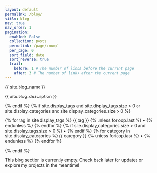 ```yaml
---
layout: default
permalink: /blog/
title: blog
nav: true
nav_order: 1
pagination:
  enabled: False
  collection: posts
  permalink: /page/:num/
  per_page: 0
  sort_field: date
  sort_reverse: true
  trail:
    before: 1 # The number of links before the current page
    after: 3 # The number of links after the current page
---
```


{{ site.blog_name }}

{{ site.blog_description }}

{% endif %}
{% if site.display_tags and site.display_tags.size > 0 or site.display_categories and site display_categories.size > 0 %}

  {% for tag in site.display_tags %}
  {{ tag }}
  {% unless forloop.last %}
  •
  {% endunless %} {% endfor %} {% if site.display_categories.size > 0 and site.display_tags.size > 0 %}
  •
  {% endif %} {% for category in site.display_categories %}
  {{ category }}
  {% unless forloop.last %}
  •
  {% endunless %} {% endfor %}

{% endif %}

This blog section is currently empty. Check back later for updates or explore my projects in the meantime!